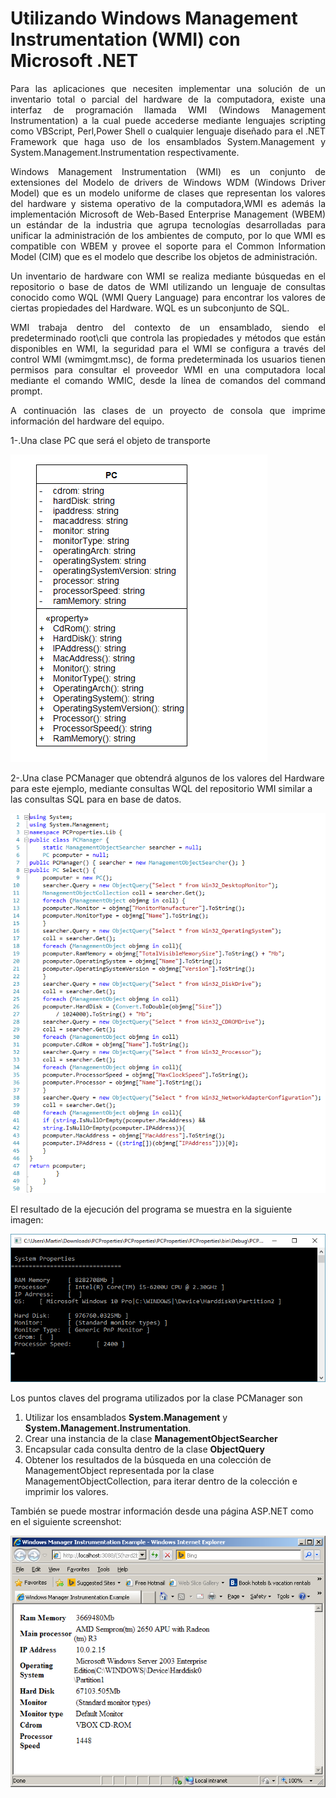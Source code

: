 # Utilizando Windows Management Instrumentation (WMI) con Microsoft .NET
<p align="justify">
Para las aplicaciones que necesiten implementar una solución de un inventario total o parcial del hardware de la computadora, existe una interfaz de programación llamada WMI (Windows Management Instrumentation) a la cual puede accederse mediante lenguajes scripting como VBScript, Perl,Power Shell o cualquier lenguaje diseñado para el .NET Framework que haga uso de los ensamblados System.Management y System.Management.Instrumentation respectivamente.
</p>
<p align="justify">
Windows Management Instrumentation (WMI) es un conjunto de extensiones del Modelo de drivers de Windows WDM (Windows Driver Model) que es un modelo uniforme de clases que representan los valores del hardware y sistema operativo de la computadora,WMI es además la implementación Microsoft de Web-Based Enterprise Management (WBEM) un estándar de la industria que agrupa tecnologías desarrolladas para unificar la administración de los ambientes de computo, por lo que WMI es compatible con WBEM y provee el soporte para el Common Information Model (CIM) que es el modelo que describe los objetos de administración.
</p>
<p align="justify">
Un inventario de hardware con WMI se realiza mediante búsquedas en el repositorio o base de datos de WMI utilizando un lenguaje de consultas conocido como WQL (WMI Query Language) para encontrar los valores de ciertas propiedades del Hardware. WQL es un subconjunto de SQL.
</p>
<p align="justify">
WMI trabaja dentro del contexto de un ensamblado, siendo el predeterminado root\cli que controla las propiedades y métodos que están disponibles en WMI, la seguridad para el WMI se configura a través del control WMI (wmimgmt.msc), de forma predeterminada los usuarios tienen permisos para consultar el proveedor WMI en una computadora local mediante el comando WMIC, desde la línea de comandos del command prompt.
</p>
<p align="justify">
A continuación las clases de un proyecto de consola que imprime información del hardware del equipo.
</p>
<p>
1-.Una clase PC que será el objeto de transporte
</p>
<img src="images/classPc.png"/>
<p>
2-.Una clase PCManager que obtendrá algunos de los valores del Hardware para este ejemplo, mediante consultas WQL del repositorio WMI similar a las consultas SQL para en base de datos.
</p>
<img src="images/PCManagerSource.png"/>
<p>
El resultado de la ejecución del programa se muestra en la siguiente imagen:
</p>
<img src="images/fig1.png"/>
<p>
Los puntos claves del programa utilizados por la clase PCManager son
<ol>
<li>Utilizar los ensamblados <b>System.Management</b> y <b>System.Management.Instrumentation</b>.</li>
<li>Crear una instancia de la clase <b>ManagementObjectSearcher</b></li>
<li>Encapsular cada consulta dentro de la clase <b>ObjectQuery</b></li>
<li>Obtener los resultados de la búsqueda en una colección de ManagementObject representada por la clase ManagementObjectCollection, para iterar dentro de la colección e imprimir los valores.</i>
</ol>
</p>
<p>
También se puede mostrar información desde una página ASP.NET como en el siguiente screenshot:
</p>
<img src="images/fig2.png"/>
